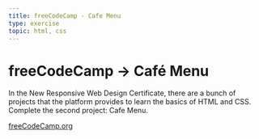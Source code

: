 ```yaml
---
title: freeCodeCamp - Cafe Menu
type: exercise
topic: html, css
---
```


# freeCodeCamp → Café Menu

In the New Responsive Web Design Certificate, there are a bunch of projects that the platform provides to learn the basics of HTML and CSS. Complete the second project: Cafe Menu.

[freeCodeCamp.org](https://www.freecodecamp.org/learn/2022/responsive-web-design/)
